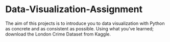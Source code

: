 # Data-Visualization-Assignment
The aim of this projects is to introduce you to data visualization with Python as concrete and as consistent as possible. Using what you’ve learned; download the London Crime Dataset from Kaggle. 
